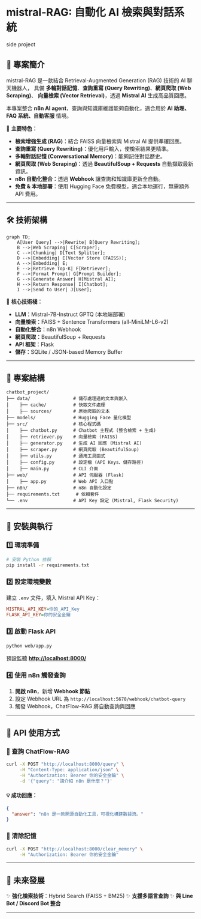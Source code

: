 
# mistral-RAG: 自動化 AI 檢索與對話系統
side project
&#x20; &#x20;

## 📌 專案簡介

mistral-RAG 是一款結合 Retrieval-Augmented Generation (RAG) 技術的 AI 聊天機器人，
具備 **多輪對話記憶**、**查詢重寫 (Query Rewriting)**、**網頁爬取 (Web Scraping)**、
**向量檢索 (Vector Retrieval)**，透過 **Mistral AI** 生成高品質回應。

本專案整合 **n8n AI agent**，查詢與知識庫維護能夠自動化，適合用於 **AI 助理、FAQ 系統、自動客服** 情境。

🚀 **主要特色：**

-  **檢索增強生成 (RAG)**：結合 FAISS 向量檢索與 Mistral AI 提供準確回應。
-  **查詢重寫 (Query Rewriting)**：優化用戶輸入，使檢索結果更精準。
-  **多輪對話記憶 (Conversational Memory)**：能夠記住對話歷史。
-  **網頁爬取 (Web Scraping)**：透過 **BeautifulSoup + Requests** 自動擷取最新資訊。
-  **n8n 自動化整合**：透過 **Webhook** 讓查詢和知識庫更新全自動。
-  **免費 & 本地部署**：使用 Hugging Face 免費模型，適合本地運行，無需額外 API 費用。

---

## **🛠️ 技術架構**

```mermaid
graph TD;
    A[User Query] -->|Rewrite| B[Query Rewriting];
    B -->|Web Scraping| C[Scraper];
    C -->|Chunking| D[Text Splitter];
    D -->|Embedding| E[Vector Store (FAISS)];
    A -->|Embedding| E;
    E -->|Retrieve Top-K| F[Retriever];
    F -->|Format Prompt| G[Prompt Builder];
    G -->|Generate Answer| H[Mistral AI];
    H -->|Return Response| I[Chatbot];
    I -->|Send to User| J[User];
```

🔹 **核心技術棧：**

- **LLM**：Mistral-7B-Instruct GPTQ (本地端部署)
- **向量檢索**：FAISS + Sentence Transformers (all-MiniLM-L6-v2)
- **自動化整合**：n8n Webhook
- **網頁爬取**：BeautifulSoup + Requests
- **API 框架**：Flask
- **儲存**：SQLite / JSON-based Memory Buffer

---

## **📂 專案結構**

```plaintext
chatbot_project/
├── data/                # 儲存處理過的文本與嵌入
│    ├── cache/          # 快取文件處理
│    ├── sources/        # 原始爬取的文本
├── models/              # Hugging Face 量化模型 
├── src/                 # 核心程式碼
│    ├── chatbot.py      # Chatbot 主程式 (整合檢索 + 生成)
│    ├── retriever.py    # 向量檢索 (FAISS)
│    ├── generator.py    # 生成 AI 回應 (Mistral AI)
│    ├── scraper.py      # 網頁爬取 (BeautifulSoup)
│    ├── utils.py        # 通用工具函式
│    ├── config.py       # 設定檔 (API Keys、儲存路徑)
│    ├── main.py         # CLI 介面
├── web/                 # API 伺服器 (Flask)
│    ├── app.py          # Web API 入口點
├── n8n/                 # n8n 自動化設定
├── requirements.txt      # 依賴套件
└── .env                 # API Key 設定 (Mistral, Flask Security)
```

---

## **🚀 安裝與執行**

### **1️⃣ 環境準備**

```bash
# 安裝 Python 依賴
pip install -r requirements.txt
```

### **2️⃣ 設定環境變數**

建立 `.env` 文件，填入 Mistral API Key：

```ini
MISTRAL_API_KEY=你的_API_Key
FLASK_API_KEY=你的安全金鑰
```

### **3️⃣ 啟動 Flask API**

```bash
python web/app.py
```

預設監聽 **[http://localhost:8000/](http://localhost:8000)**

### **4️⃣ 使用 n8n 觸發查詢**

1. **開啟 n8n**，新增 **Webhook 節點**
2. 設定 Webhook URL 為 `http://localhost:5678/webhook/chatbot-query`
3. 觸發 Webhook，ChatFlow-RAG 將自動查詢與回應

---

## **📌 API 使用方式**

### **🔹 查詢 ChatFlow-RAG**

```bash
curl -X POST "http://localhost:8000/query" \
     -H "Content-Type: application/json" \
     -H "Authorization: Bearer 你的安全金鑰" \
     -d '{"query": "請介紹 n8n 是什麼？"}'
```

#### **💡 成功回應：**

```json
{
  "answer": "n8n 是一款開源自動化工具，可視化構建數據流。"
}
```

### **🔹 清除記憶**

```bash
curl -X POST "http://localhost:8000/clear_memory" \
     -H "Authorization: Bearer 你的安全金鑰"
```

---

## **📌 未來發展**

✨ **強化檢索技術**：Hybrid Search (FAISS + BM25)
✨ **支援多語言查詢**
✨ **與 Line Bot / Discord Bot 整合**

---

